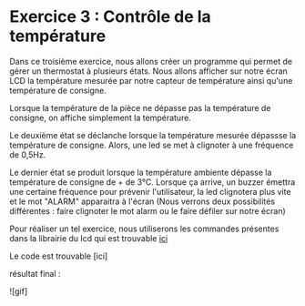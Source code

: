 # Exercice 3 : Contrôle de la température
Dans ce troisième exercice, nous allons créer un programme qui permet de gérer un thermostat à plusieurs états. Nous allons afficher sur notre écran LCD la température mesurée par notre capteur de température ainsi qu'une température de consigne. 

Lorsque la température de la pièce ne dépasse pas la température de consigne, on affiche simplement la température. 

Le deuxième état se déclanche lorsque la température mesurée dépassse la température de consigne. Alors, une led se met à clignoter à une fréquence de 0,5Hz. 

Le dernier état se produit lorsque la température ambiente dépasse la température de consigne de + de 3°C.
Lorsque ça arrive, un buzzer émettra une certaine fréquence pour prévenir l'utilisateur, la led clignotera plus vite et le mot "ALARM" apparaitra à l'écran (Nous verrons deux possibilités différentes : faire clignoter le mot alarm ou le faire défiler sur notre écran)

Pour réaliser un tel exercice, nous utiliserons les commandes présentes dans la librairie du lcd qui est trouvable [ici](https://github.com/HEPL-Dosogne/smartcities/blob/main/LCD/LCD1602)

Le code est trouvable [ici]


résultat final :

![gif]


